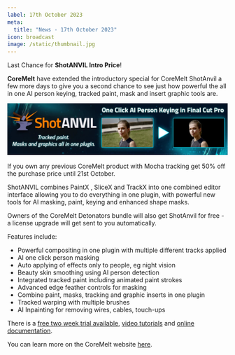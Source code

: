 ```yaml
---
label: 17th October 2023
meta:
  title: "News - 17th October 2023"
icon: broadcast
image: /static/thumbnail.jpg
---
```


Last Chance for **ShotANVIL Intro Price**!

**CoreMelt** have extended the introductory special for CoreMelt ShotAnvil a few more days to give you a second chance to see just how powerful the all in one AI person keying, tracked paint, mask and insert graphic tools are.

![](/static/coremelt-shotanvil.jpg)

If you own any previous CoreMelt product with Mocha tracking get 50% off the purchase price until 21st October.

ShotANVIL combines PaintX , SliceX and TrackX into one combined editor interface allowing you to do everything in one plugin, with powerful new tools for AI masking, paint, keying and enhanced shape masks.

Owners of the CoreMelt Detonators bundle will also get ShotAnvil for free - a license upgrade will get sent to you automatically.

Features include:

- Powerful compositing in one plugin with multiple different tracks applied
- AI one click person masking
- Auto applying of effects only to people, eg night vision
- Beauty skin smoothing using AI person detection
- Integrated tracked paint including animated paint strokes
- Advanced edge feather controls for masking
- Combine paint, masks, tracking and graphic inserts in one plugin
- Tracked warping with multiple brushes
- AI Inpainting for removing wires, cables, touch-ups

There is a [free two week trial available](https://coremelt.com/pages/downloads), [video tutorials](https://coremelt.com/pages/shotanvil-tutorials) and [online documentation](https://coremelt.com/pages/shotanvil-documentation).

You can learn more on the CoreMelt website [here](https://coremelt.com/products/shotanvil-tracked-paint-masks-and-graphics-insert-with-one-click-ai-person-keying).